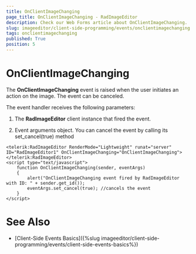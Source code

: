 ```yaml
---
title: OnClientImageChanging
page_title: OnClientImageChanging - RadImageEditor
description: Check our Web Forms article about OnClientImageChanging.
slug: imageeditor/client-side-programming/events/onclientimagechanging
tags: onclientimagechanging
published: True
position: 5
---
```


# OnClientImageChanging




The **OnClientImageChanging** event is raised when the user initiates an action on the image. The event can be canceled.

The event handler receives the following parameters:

1. The **RadImageEditor** client instance that fired the event.

1. Event arguments object. You can cancel the event by calling its set_cancel(true) method

````ASP.NET
<telerik:RadImageEditor RenderMode="Lightweight" runat="server" ID="RadImageEditor1" OnClientImageChanging="OnClientImageChanging"></telerik:RadImageEditor>
<script type="text/javascript">
    function OnClientImageChanging(sender, eventArgs)
    {
        alert("OnClientImageChanging event fired by RadImageEditor with ID: " + sender.get_id());
        eventArgs.set_cancel(true); //cancels the event
    }
</script>
````



# See Also

 * [Client-Side Events Basics]({%slug imageeditor/client-side-programming/events/client-side-events-basics%})
